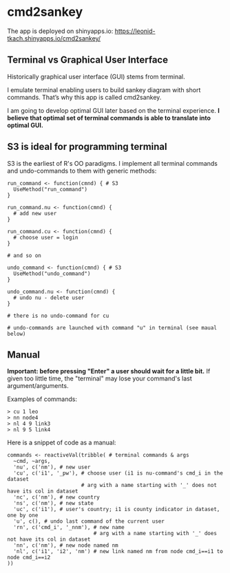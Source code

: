 # cmd2sankey

The app is deployed on shinyapps.io: https://leonid-tkach.shinyapps.io/cmd2sankey/

## Terminal vs Graphical User Interface

Historically graphical user interface (GUI) stems from terminal. 

I emulate terminal enabling users to build sankey diagram with short commands. That’s why this app is called cmd2sankey.

I am going to develop optimal GUI later based on the terminal experience. **I believe that optimal set of terminal commands is able to translate into optimal GUI.**

## S3 is ideal for programming terminal

S3 is the earliest of R's OO paradigms. I implement all terminal commands and undo-commands to them with generic methods:

```{r}
run_command <- function(cmnd) { # S3
  UseMethod("run_command")
}
  
run_command.nu <- function(cmnd) {
  # add new user
}

run_command.cu <- function(cmnd) {
  # choose user = login
}

# and so on

undo_command <- function(cmnd) { # S3
  UseMethod("undo_command")
}

undo_command.nu <- function(cmnd) {
  # undo nu - delete user
}

# there is no undo-command for cu

# undo-commands are launched with command "u" in terminal (see maual below)
```


## Manual

**Important: before pressing "Enter" a user should wait for a little bit.** If given too little time, the "terminal" may lose your command's last argument/arguments.


Examples of commands:

```
> cu 1 leo
> nn node4
> nl 4 9 link3
> nl 9 5 link4
```

Here is a snippet of code as a manual:

```{r}
commands <- reactiveVal(tribble( # terminal commands & args
  ~cmd, ~args,
  'nu', c('nm'), # new user
  'cu', c('i1', '_pw'), # choose user (i1 is nu-command's cmd_i in the dataset
                        # arg with a name starting with '_' does not have its col in dataset
  'nc', c('nm'), # new country
  'ns', c('nm'), # new state
  'uc', c('i1'), # user's country; i1 is county indicator in dataset, one by one
  'u', c(), # undo last command of the current user
  'rn', c('cmd_i', '_nnm'), # new name
                            # arg with a name starting with '_' does not have its col in dataset
  'nn', c('nm'), # new node named nm
  'nl', c('i1', 'i2', 'nm') # new link named nm from node cmd_i==i1 to node cmd_i==i2
))
```
